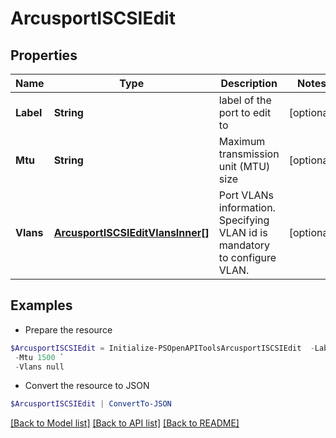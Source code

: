 # ArcusportISCSIEdit
## Properties

Name | Type | Description | Notes
------------ | ------------- | ------------- | -------------
**Label** | **String** | label of the port to edit to | [optional] 
**Mtu** | **String** | Maximum transmission unit (MTU) size | [optional] 
**Vlans** | [**ArcusportISCSIEditVlansInner[]**](ArcusportISCSIEditVlansInner.md) | Port VLANs information. Specifying VLAN id is mandatory to configure VLAN. | [optional] 

## Examples

- Prepare the resource
```powershell
$ArcusportISCSIEdit = Initialize-PSOpenAPIToolsArcusportISCSIEdit  -Label port_123 `
 -Mtu 1500 `
 -Vlans null
```

- Convert the resource to JSON
```powershell
$ArcusportISCSIEdit | ConvertTo-JSON
```

[[Back to Model list]](../README.md#documentation-for-models) [[Back to API list]](../README.md#documentation-for-api-endpoints) [[Back to README]](../README.md)

